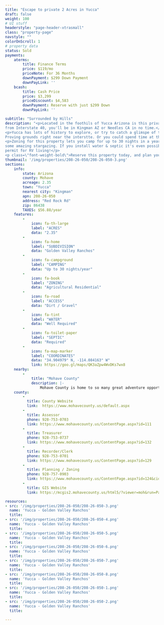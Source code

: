 ```yaml
---
title: "Escape to private 2 Acres in Yucca"
draft: false
weight: 100
# UI stuff
headerstyle: "page-header-xtrasmall"
class: "property-page"
navstyle: ""
colorOnScroll: 1
# property data
status: Sold
payments:
    aterms:
        title: Finance Terms
        price: $119/mo
        priceNote: For 36 Months
        downPayment: $299 Down Payment
        downPayLink: ''
    bcash:
        title: Cash Price
        price: $3,299
        priceDiscount: $4,583
        downPayment: Reserve with just $299 Down
        downPayLink: ''

subtitle: "Surrounded by Hills"
description: "<p>Located in the foothils of Yucca Arizona is this private escape! Only 25 minutes
from Interstate 40, you'll be in Kingman AZ or Needles CA in no time.</p>
<p>Yucca has lots of history to explore, or try to catch a glimspe of tomorrow's new cars at the
Proving grounds right near the interstte. Or you could spend time at the <a href=\"https://www.stagecoachtrailsranch.com/\" target=\"_blank\">Stage Coach Trails Ranch</a> living the old west life.</p>
<p>Zoning for this property lets you camp for up to 30 nights in a year for
some amazing stargazing. If you install water & septic it's even possible to get a yearly
permit for RV living!</p>
<p class=\"font-weight-bold\">Reserve this property today, and plan your next Wild West Adventure!</p>"
thumbnail: '/img/properties/208-26-050/208-26-050-3.png'
sections:
    info: 
        state: Arizona
        county: Mohave
        acreage: 2.35
        town: "Yucca"
        nearest city: "Kingman"
        apn: 208-26-050
        address: "Red Rock Rd"
        zip: 86438 
        TAXES: $56.88/year
    features:
        -
            icon: fa-th-large
            label: "ACRES"
            data: "2.35"
        -
            icon: fa-home
            label: "SUBDIVISION"
            data: "Golden Valley Ranchos"
        -
            icon: fa-campground
            label: "CAMPING"
            data: "Up to 30 nights/year"
        -
            icon: fa-book
            label: "ZONING"
            data: "Agricultural Residential"
        -
            icon: fa-road
            label: "ACCESS"
            data: "Dirt / Gravel"
        -
            icon: fa-tint
            label: "WATER"
            data: "Well Required"
        -
            icon: fa-toilet-paper
            label: "SEPTIC"
            data: "Required"
        -
            icon: fa-map-marker 
            label: "COORDINATES"
            data: "34.904979° N, -114.084163° W"
            link: https://goo.gl/maps/QK3aZpw4WvDKs7wx8
    nearby:
        -
            title: "Mohave County"
            description: |-
                Mohave County is home to so many great adventure opportunities! You can hang out above the Grand Canyon on the Skywalk, see London Bridge or explore Parashant National Monument Park. If water is more your thing, Lake Havasu is just an hour away. 
    county:
        - 
          title: County Website
          link:	 https://www.mohavecounty.us/default.aspx
        - 
          title: Assessor
          phone: 928-753-0703
          link: https://www.mohavecounty.us/ContentPage.aspx?id=111
        - 
          title: Treasurer
          phone: 928-753-0737
          link: https://www.mohavecounty.us/ContentPage.aspx?id=132
        -
          title: Recorder/Clerk
          phone: 928-753-0701
          link: https://www.mohavecounty.us/ContentPage.aspx?id=129
        -
          title: Planning / Zoning
          phone: 928-757-0903 
          link: https://www.mohavecounty.us/ContentPage.aspx?id=124&cid=360 
        - 
          title: GIS Website
          link:	https://mcgis2.mohavecounty.us/html5/?viewer=moh&run=ParcelIDSearch&ParcelId

resources: 
- src: '/img/properties/208-26-050/208-26-050-3.png'
  name: 'Yucca - Golden Valley Ranchos'
  title: 
- src: '/img/properties/208-26-050/208-26-050-4.png'
  name: 'Yucca - Golden Valley Ranchos'
  title: 
- src: '/img/properties/208-26-050/208-26-050-5.png'
  name: 'Yucca - Golden Valley Ranchos'
  title: 
- src: '/img/properties/208-26-050/208-26-050-6.png'
  name: 'Yucca - Golden Valley Ranchos'
  title: 
- src: '/img/properties/208-26-050/208-26-050-7.png'
  name: 'Yucca - Golden Valley Ranchos'
  title: 
- src: '/img/properties/208-26-050/208-26-050-8.png'
  name: 'Yucca - Golden Valley Ranchos'
  title: 
- src: '/img/properties/208-26-050/208-26-050-1.png'
  name: 'Yucca - Golden Valley Ranchos'
  title: 
- src: '/img/properties/208-26-050/208-26-050-2.png'
  name: 'Yucca - Golden Valley Ranchos'
  title: 

---
```

